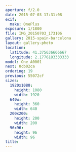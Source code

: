 ```yaml
---
aperture: f/2.0
date: 2015-07-03 17:31:08
exif:
  make: OnePlus
exposure: 1/1800
file: IMG_20150703_173106
gallery: 2015-spain-barcelona
layout: gallery-photo
location:
  latitude: 41.375636666667
  longitude: 2.1776183333333
model: One A0001
next: 0cb02ca
ordering: 19
previous: 55072cf
sizes:
  1920x1080:
    height: 1080
    width: 1920
  640w:
    height: 360
    width: 640
  200x200:
    height: 200
    width: 200
  96x96:
    height: 96
    width: 96
title: 
---
```

